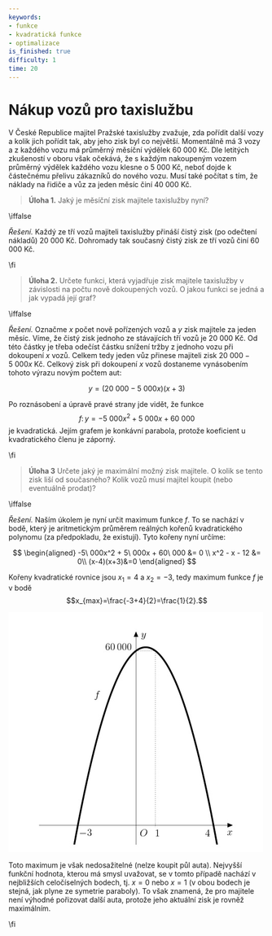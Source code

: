 ```yaml
---
keywords:
- funkce
- kvadratická funkce
- optimalizace
is_finished: true
difficulty: 1
time: 20
---
```


# Nákup vozů pro taxislužbu

V České Republice majitel Pražské taxislužby zvažuje, zda pořídit další vozy a kolik jich pořídit 
tak, aby jeho zisk byl co největší. Momentálně má 3 vozy a z každého vozu má průměrný měsíční výdělek 60 000 Kč. Dle letitých zkušeností v oboru však 
očekává, že s každým nakoupeným vozem průměrný výdělek každého vozu klesne 
o 5 000 Kč, neboť dojde k částečnému přelivu zákazníků do nového vozu. Musí 
také počítat s tím, že náklady na řidiče a vůz za jeden měsíc činí 40 000 Kč.

>**Úloha 1.** Jaký je měsíční zisk majitele taxislužby nyní?

\iffalse

*Řešení.* Každý ze tří vozů majiteli taxislužby přináší čistý zisk (po odečtení nákladů)
20 000 Kč.  Dohromady tak současný čistý zisk ze tří vozů činí 60 000 Kč.

\fi

>**Úloha 2.** Určete funkci, která vyjadřuje zisk majitele taxislužby v závislosti na počtu nově dokoupených vozů. O jakou funkci se jedná a jak vypadá její graf?

\iffalse

*Řešení.* Označme $x$ počet nově pořízených vozů a $y$ zisk majitele za jeden měsíc. 
Víme, že čistý zisk jednoho ze stávajících tří vozů je 20 000 Kč. Od této částky je třeba odečíst 
částku snížení tržby z jednoho vozu při dokoupení $x$ vozů. Celkem tedy jeden vůz přinese 
majiteli zisk $20\ 000-5\ 000x$ Kč. Celkový zisk při dokoupení $x$ vozů dostaneme vynásobením tohoto výrazu novým počtem aut:

$$
y=(20\ 000-5\ 000x)(x+3)
$$

Po roznásobení a úpravě pravé strany jde vidět, že funkce $$f\colon y= -5\ 000x^2 + 5\ 000x + 60\ 000$$ 
je kvadratická. Jejím grafem je konkávní parabola, protože koeficient u kvadratického členu je záporný.

\fi

>**Úloha 3** Určete jaký je maximální možný zisk majitele. O kolik se tento zisk liší od současného? Kolik vozů musí majitel koupit (nebo eventuálně prodat)?

\iffalse

*Řešení.* 
Naším úkolem je nyní určit maximum funkce $f$. To se nachází v bodě, který je 
aritmetickým průměrem reálných kořenů kvadratického polynomu (za předpokladu, 
že existují). Tyto kořeny nyní určíme:

$$
\begin{aligned}
-5\ 000x^2 + 5\ 000x + 60\ 000 &= 0 \\
x^2  - x - 12 &= 0\\
(x-4)(x+3)&=0
\end{aligned}
$$


Kořeny kvadratické rovnice jsou $x_1=4$ a $x_2=-3$, tedy maximum funkce $f$ je 
v bodě $$x_{max}=\frac{-3+4}{2}=\frac{1}{2}.$$ 

![Graf funkce](04_graph_smaller.jpg)

Toto maximum je však nedosažitelné (nelze 
koupit půl auta). Nejvyšší funkční hodnota, kterou má smysl uvažovat, se v 
tomto případě nachází v nejbližších celočíselných bodech, tj. $x=0$ nebo $x=1$ 
(v obou bodech je stejná, jak plyne ze symetrie paraboly). To však znamená, 
že pro majitele není výhodné pořizovat další auta, protože jeho aktuální zisk 
je rovněž maximálním.

\fi

